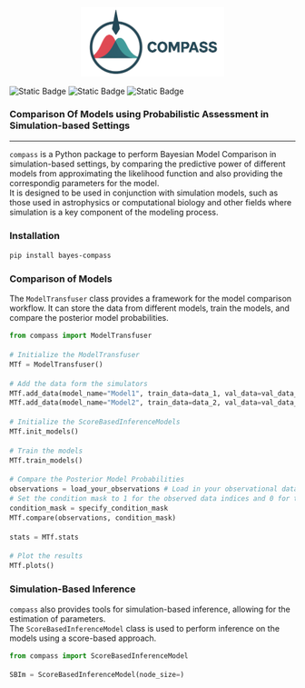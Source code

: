 <p align="center">
    <img src="docs/COMPASS_logo.png" width="50%">
</p>

![Static Badge](https://img.shields.io/badge/Python-3.8%2B-blue.svg)
![Static Badge](https://img.shields.io/badge/License-GPLv3-yellow.svg)
![Static Badge](https://img.shields.io/badge/Status-Active-green.svg)

### Comparison Of Models using Probabilistic Assessment in Simulation-based Settings <br>
---
``compass`` is a Python package to perform Bayesian Model Comparison in simulation-based settings, by comparing the predictive power of different models from approximating the likelihood function and also providing the correspondig parameters for the model. <br> 
It is designed to be used in conjunction with simulation models, such as those used in astrophysics or computational biology and other fields where simulation is a key component of the modeling process.

### Installation
```bash
pip install bayes-compass
```

### Comparison of Models
The ``ModelTransfuser`` class provides a framework for the model comparison workflow. It can store the data from different models, train the models, and compare the posterior model probabilities.
```python
from compass import ModelTransfuser

# Initialize the ModelTransfuser
MTf = ModelTransfuser()

# Add the data form the simulators
MTf.add_data(model_name="Model1", train_data=data_1, val_data=val_data_1)
MTf.add_data(model_name="Model2", train_data=data_2, val_data=val_data_2)

# Initialize the ScoreBasedInferenceModels
MTf.init_models()

# Train the models
MTf.train_models()

# Compare the Posterior Model Probabilities
observations = load_your_observations # Load in your observational data
# Set the condition mask to 1 for the observed data indices and 0 for the latent values that will be inferred
condition_mask = specify_condition_mask
MTf.compare(observations, condition_mask)

stats = MTf.stats

# Plot the results
MTf.plots()
```

### Simulation-Based Inference
``compass`` also provides tools for simulation-based inference, allowing for the estimation of parameters.<br>
The ``ScoreBasedInferenceModel`` class is used to perform inference on the models using a score-based approach.
```python
from compass import ScoreBasedInferenceModel

SBIm = ScoreBasedInferenceModel(node_size=)
```


